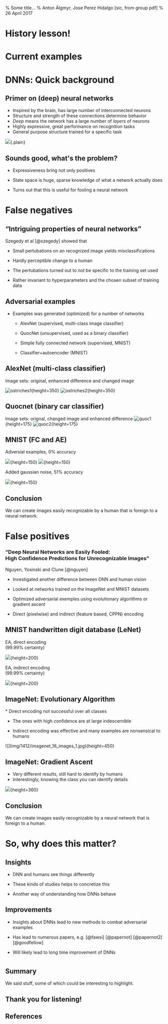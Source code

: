 % Some title...
% Anton Älgmyr, Jose Perez Hidalgo [sic, from group pdf]
% 26 April 2017

# History lesson!



# Current examples

# DNNs: Quick background

## Primer on (deep) neural networks

* Inspired by the brain, has large number of interconnected neurons
* Structure and strength of these connections determine behavior
* *Deep* means the network has a large number of _layers_ of neurons
* Highly expressive, great performance on recognition tasks
* General purpose structure trained for a specific task

![](img/Net.png){.plain}

## Sounds good, what's the problem?

* Expressiveness bring not only positives

* State space is huge, sparse knowledge of what a network actually does

* Turns out that this is useful for fooling a neural network

# False negatives

## “Intriguing properties of neural networks”

Szegedy et al [@szegedy] showed that

* Small pertubations on an recognized image yields misclassifications

* Hardly perceptible change to a human

* The pertubations turned out to *not* be specific to the training set used

* Rather invariant to hyperparameters and the chosen subset of training data

## Adversarial examples

* Examples was generated (optimized) for a number of networks

    - AlexNet (supervised, multi-class image classifier)

    - QuocNet (unsupervised, used as a binary classifier)

    - Simple fully connected network (supervised, MNIST)

    - Classifier+autoencoder (MNIST)


## AlexNet (multi-class classifier)

Image sets: original, enhanced difference and changed image

![ostriches1](img/negative1.png){height=350}
![ostriches2](img/negative2.png){height=350}

## Quocnet (binary car classifier)

Image sets: orignal, changed image and enhanced difference
![quoc1](img/quocnet_distorted1.png){height=175}
![quoc2](img/quocnet_distorted2.png){height=175}

## MNIST (FC and AE)

Adversial examples, 0% accuracy

![](img/ce_200-200-10.png){height=150}
![](img/ce_softmax.png){height=150}

Added gaussian noise, 51% accuracy

![](img/ce_random.png){height=150}

## Conclusion
We can create images easily recognizable by a human that is foreign to a neural network.


# False positives

### “Deep Neural Networks are Easily Fooled:<br> High Confidence Predictions for Unrecognizable Images”
Nguyen, Yosinski and Clune [@nguyen]

* Investigated another difference between DNN and human vision

* Looked at networks trained on the ImageNet and MNIST datasets

* Optimized adversarial exemples using evolutionary algorithms or gradient ascent

* Direct (pixelwise) and indirect (feature based, CPPN) encoding

## MNIST handwritten digit database (LeNet)

<div class=left>
EA, direct encoding<br>(99.99% certainty)

![](img/1412/whitenoise_lenet_images_5_runs.pdf.png){height=200}
</div>

<div class=right>
EA, indirect encoding<br>(99.99% certainty)

![](img/1412/mnist_images_5_runs.pdf.png){height=200}
</div>

## ImageNet: Evolutionary Algorithm

<div class=left>
* Direct encoding not successful over all classes

* The ones with high confidence are at large indescernible

* Indirect encoding was effective and many examples are nonsensical to humans
</div>
<div class=right>
![](img/1412/imagenet_16_images_1.jpg){height=450}
</div>

## ImageNet: Gradient Ascent

* Very different results, still hard to identify by humans
* Interestingly, knowing the class you can identify details

![](img/1412/gradient_descent_nodecay_less.jpg){height=360}

## Conclusion
We can create images easily recognizable by a neural network that is foreign to a human.

# So, why does this matter?

## Insights

* DNN and humans see things differently

* These kinds of studies helps to concretize this

* Another way of understanding how DNNs behave

## Improvements

* Insights about DNNs lead to new methods to combat adversarial examples

* Has lead to numerous papers, e.g. [@fawsi] [@papernot] [@papernot2] [@goodfellow]

* Will likely lead to long time improvement of DNNs

#

## Summary
We said stuff, some of which could be interesting to highlight.

## Thank you for listening!

## References
